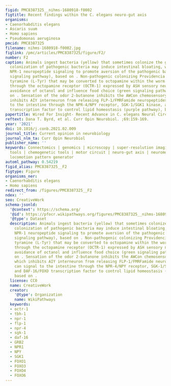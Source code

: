 ```yaml
---
figid: PMC8387325__nihms-1680918-f0002
figtitle: Recent findings within the C. elegans neuro-gut axis
organisms:
- Caenorhabditis elegans
- Ascaris suum
- Homo sapiens
- Pseudomonas aeruginosa
pmcid: PMC8387325
filename: nihms-1680918-f0002.jpg
figlink: /pmc/articles/PMC8387325/figure/F2/
number: F2
caption: Animals ingest bacteria (yellow) that sometimes colonize the gut. Microbial
  colonization of pathogenic bacteria may induce intestinal bloating, which induces
  NPR-1 neuropeptide signaling to promote aversion of the pathogenic bacteria (red
  signaling pathway), based on . Non-pathogenic colonizing Providencia strains produce
  tyramine (L-Tyr) that may be converted to octopamine within the worm and signal
  through the octopamine receptor (OCTR-1) expressed by ASH sensory neurons to modulate
  avoidance of octanol and influence food choice (green signaling pathway), based
  on . Sensation of the odor 2-butanone inhibits the AWCon chemosensory neuron, which
  inhibits AIY interneuron from releasing FLP-1/FMRFamide neuropeptides that can signal
  to the intestine through the NPR-4/NPY receptor, SGK-1/SGK1 kinase, and DAF-16/FOXO
  transcription factor to control lipid homeostasis (purple pathway), based on .
papertitle: Wired For Insight- Recent Advance in C. elegans Neural Circuits.
reftext: Dana T. Byrd, et al. Curr Opin Neurobiol. ;69:159-169.
year: '2021'
doi: 10.1016/j.conb.2021.02.009
journal_title: Current opinion in neurobiology
journal_nlm_ta: Curr Opin Neurobiol
publisher_name: ''
keywords: Connectomics | genomics | microscopy | super-resolution imaging | optogenetic
  tools | chemogenetic tools | motor circuit | neuro-gut axis | neuromodulation |
  locomotion pattern generator
automl_pathway: 0.54219
figid_alias: PMC8387325__F2
figtype: Figure
organisms_ner:
- Caenorhabditis elegans
- Homo sapiens
redirect_from: /figures/PMC8387325__F2
ndex: ''
seo: CreativeWork
schema-jsonld:
  '@context': https://schema.org/
  '@id': https://pfocr.wikipathways.org/figures/PMC8387325__nihms-1680918-f0002.html
  '@type': Dataset
  description: Animals ingest bacteria (yellow) that sometimes colonize the gut. Microbial
    colonization of pathogenic bacteria may induce intestinal bloating, which induces
    NPR-1 neuropeptide signaling to promote aversion of the pathogenic bacteria (red
    signaling pathway), based on . Non-pathogenic colonizing Providencia strains produce
    tyramine (L-Tyr) that may be converted to octopamine within the worm and signal
    through the octopamine receptor (OCTR-1) expressed by ASH sensory neurons to modulate
    avoidance of octanol and influence food choice (green signaling pathway), based
    on . Sensation of the odor 2-butanone inhibits the AWCon chemosensory neuron,
    which inhibits AIY interneuron from releasing FLP-1/FMRFamide neuropeptides that
    can signal to the intestine through the NPR-4/NPY receptor, SGK-1/SGK1 kinase,
    and DAF-16/FOXO transcription factor to control lipid homeostasis (purple pathway),
    based on .
  license: CC0
  name: CreativeWork
  creator:
    '@type': Organization
    name: WikiPathways
  keywords:
  - octr-1
  - tbh-1
  - npr-1
  - flp-1
  - npr-4
  - sgk-1
  - daf-16
  - GRB2
  - NPR1
  - NPY
  - SGK1
  - FOXO1
  - FOXO3
  - FOXO4
  - FOXO6
---
```

